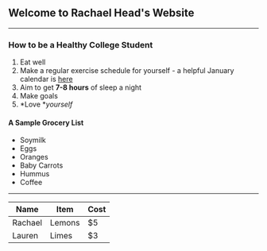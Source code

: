 ## Welcome to Rachael Head's Website

----

### How to be a Healthy College Student
1. Eat well
2. Make a regular exercise schedule for yourself - a helpful January calendar is [here](http://www.blogilates.com/wp-content/uploads/2016/12/Jan-2017-PDF-New.pdf)
3. Aim to get **7-8 hours** of sleep a night
4. Make goals
5. *Love **yourself*

#### A Sample Grocery List 
- Soymilk
- Eggs
- Oranges
- Baby Carrots
- Hummus
- Coffee 

-----

   Name  | Item | Cost  
 --- | ---|--- 
 Rachael | Lemons | $5 
 Lauren | Limes | $3 









